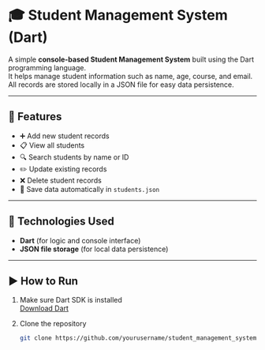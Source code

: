 # 🎓 Student Management System (Dart)

A simple **console-based Student Management System** built using the Dart programming language.  
It helps manage student information such as name, age, course, and email.  
All records are stored locally in a JSON file for easy data persistence.

---

## 🚀 Features

- ➕ Add new student records  
- 📋 View all students  
- 🔍 Search students by name or ID  
- ✏️ Update existing records  
- ❌ Delete student records  
- 💾 Save data automatically in `students.json`  

---

## 🧰 Technologies Used

- **Dart** (for logic and console interface)  
- **JSON file storage** (for local data persistence)

---

## ▶️ How to Run

1. Make sure Dart SDK is installed  
   [Download Dart](https://dart.dev/get-dart)

2. Clone the repository  
   ```bash
   git clone https://github.com/yourusername/student_management_system.git
